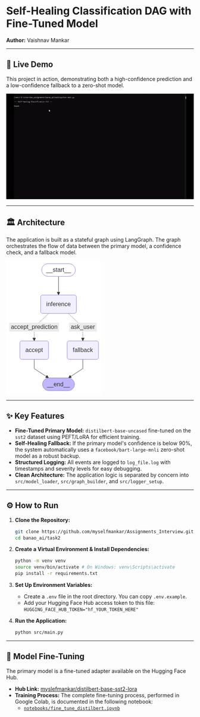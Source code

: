 # Self-Healing Classification DAG with Fine-Tuned Model

**Author:** Vaishnav Mankar

<!-- **Video Walkthrough:** [Link to your Loom/YouTube video] -->

---

## 🚀 Live Demo

This project in action, demonstrating both a high-confidence prediction and a low-confidence fallback to a zero-shot model.

![CLI Demo](assets/output_gif.gif)

---

## 🏛️ Architecture

The application is built as a stateful graph using LangGraph. The graph orchestrates the flow of data between the primary model, a confidence check, and a fallback model.

![LangGraph Architecture](assets/langgraph_image.png)

---

## ✨ Key Features

- **Fine-Tuned Primary Model:** `distilbert-base-uncased` fine-tuned on the `sst2` dataset using PEFT/LoRA for efficient training.
- **Self-Healing Fallback:** If the primary model's confidence is below 90%, the system automatically uses a `facebook/bart-large-mnli` zero-shot model as a robust backup.
- **Structured Logging:** All events are logged to `log_file.log` with timestamps and severity levels for easy debugging.
- **Clean Architecture:** The application logic is separated by concern into `src/model_loader`, `src/graph_builder`, and `src/logger_setup`.

---

## ⚙️ How to Run

1.  **Clone the Repository:**
    ```bash
    git clone https://github.com/myselfmankar/Assignments_Interview.git
    cd banao_ai/task2
    ```

2.  **Create a Virtual Environment & Install Dependencies:**
    ```bash
    python -m venv venv
    source venv/bin/activate # On Windows: venv\Scripts\activate
    pip install -r requirements.txt
    ```

3.  **Set Up Environment Variables:**
    *   Create a `.env` file in the root directory. You can copy `.env.example`.
    *   Add your Hugging Face Hub access token to this file: `HUGGING_FACE_HUB_TOKEN="hf_YOUR_TOKEN_HERE"`

4.  **Run the Application:**
    ```bash
    python src/main.py
    ```

---

## 🧠 Model Fine-Tuning

The primary model is a fine-tuned adapter available on the Hugging Face Hub.

- **Hub Link:** [myslefmankar/distilbert-base-sst2-lora](https://huggingface.co/myselfmankar/distilbert-base-sst2-lora)
- **Training Process:** The complete fine-tuning process, performed in Google Colab, is documented in the following notebook:
  - [`notebooks/fine_tune_distilbert.ipynb`](notebooks/fine_tune_distilbert.ipynb)
